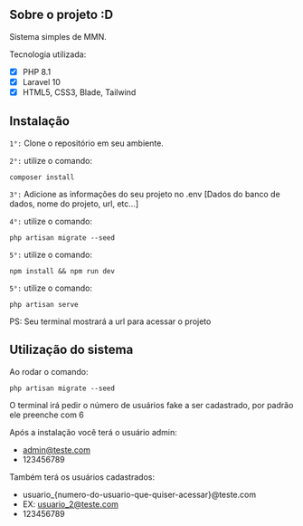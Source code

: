 ## Sobre o projeto :D

Sistema simples de MMN.

Tecnologia utilizada:
 - [x] PHP 8.1
 - [x] Laravel 10
 - [x] HTML5, CSS3, Blade, Tailwind

## Instalação

`1°:` Clone o repositório em seu ambiente.

`2°:` utilize o comando:
```
composer install
```
`3°:` Adicione as informações do seu projeto no .env [Dados do banco de dados, nome do projeto, url, etc...]

`4°:` utilize o comando:
```
php artisan migrate --seed 
```

`5°:` utilize o comando:
```
npm install && npm run dev
```

`5°:` utilize o comando:
```
php artisan serve
```
PS: Seu terminal mostrará a url para acessar o projeto

## Utilização do sistema

Ao rodar o comando:
```
php artisan migrate --seed 
```

O terminal irá pedir o número de usuários fake a ser cadastrado, por padrão ele preenche com 6

Após a instalação você terá o usuário admin:
- admin@teste.com
- 123456789

Também terá os usuários cadastrados:
- usuario_{numero-do-usuario-que-quiser-acessar}@teste.com
- EX: usuario_2@teste.com
- 123456789
